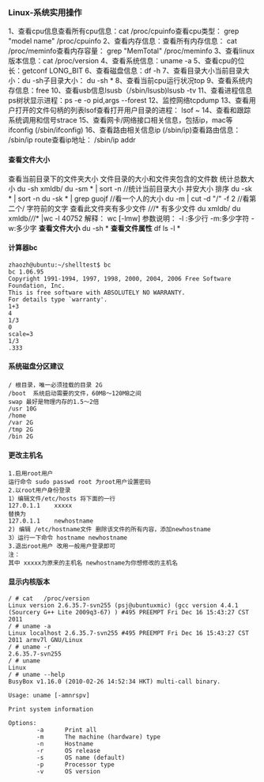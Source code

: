 ### Linux-系统实用操作

1、查看cpu信息查看所有cpu信息：cat /proc/cpuinfo查看cpu类型： grep "model name" /proc/cpuinfo
2、查看内存信息：查看所有内存信息： cat /proc/meminfo查看内存容量： grep "MemTotal" /proc/meminfo
3、查看linux版本信息：cat /proc/version
4、查看系统信息：uname -a
5、查看cpu的位长：getconf LONG_BIT
6、查看磁盘信息：df -h
7、查看目录大小当前目录大小：du -sh子目录大小： du -sh *
8、查看当前cpu运行状况top
9、查看系统内存信息：free
10、查看usb信息lsusb（/sbin/lsusb)lsusb -tv
11、查看进程信息ps树状显示进程：ps -e -o pid,args --forest
12、监控网络tcpdump
13、查看用户打开的文件句柄的列表lsof查看打开用户目录的进程： lsof ~
14、查看和跟踪系统调用和信号strace
15、查看网卡/网络接口相关信息，包括ip，mac等ifconfig (/sbin/ifconfig)
16、查看路由相关信息ip (/sbin/ip)查看路由信息： /sbin/ip route查看ip地址： /sbin/ip addr



#### 查看文件大小

查看当前目录下的文件夹大小
文件目录的大小和文件夹包含的文件数
	    统计总数大小
	    du -sh xmldb/
	    du -sm * | sort -n //统计当前目录大小 并安大小 排序
	    du -sk * | sort -n
	    du -sk * | grep guojf //看一个人的大小
	    du -m | cut -d "/" -f 2 //看第二个/ 字符前的文字
	    查看此文件夹有多少文件 /*/*/* 有多少文件
	    du xmldb/
	    du xmldb/*/*/* |wc -l
	    40752
	    解释：
	    wc [-lmw]
	    参数说明：
	    -l :多少行
	    -m:多少字符
	    -w:多少字
	**查看文件大小**
	du -sh *
	**查看文件属性**
	df
	ls -l *



#### 计算器bc

```
zhaozh@ubuntu:~/shelltest$ bc
bc 1.06.95
Copyright 1991-1994, 1997, 1998, 2000, 2004, 2006 Free Software Foundation, Inc.
This is free software with ABSOLUTELY NO WARRANTY.
For details type `warranty'.
1+3
4
1/3
0
scale=3
1/3
.333
```



#### 系统磁盘分区建议

```
/ 根目录，唯一必须挂载的目录 2G
/boot  系统启动需要的文件，60MB～120MB之间
swap 最好是物理内存的1.5～2倍 
/usr 10G
/home
/var 2G
/tmp 2G
/bin 2G
```



#### 更改主机名

```
1.启用root用户
运行命令 sudo passwd root 为root用户设置密码
2.以root用户身份登录
1）编辑文件/etc/hosts 将下面的一行
127.0.1.1    xxxxx
替换为
127.0.1.1    newhostname
2) 编辑 /etc/hostname文件 删除该文件的所有内容，添加newhostname
3）运行一下命令 hostname newhostname
3.退出root用户 改用一般用户登录即可
注：
其中 xxxxx为原来的主机名 newhostname为你想修改的主机名
```



#### 显示内核版本

```
/ # cat   /proc/version
Linux version 2.6.35.7-svn255 (psj@ubuntuxmic) (gcc version 4.4.1 (Sourcery G++ Lite 2009q3-67) ) #495 PREEMPT Fri Dec 16 15:43:27 CST 2011
/ # uname -a
Linux localhost 2.6.35.7-svn255 #495 PREEMPT Fri Dec 16 15:43:27 CST 2011 armv7l GNU/Linux
/ # uname -r
2.6.35.7-svn255
/ # uname
Linux
/ # uname --help
BusyBox v1.16.0 (2010-02-26 14:52:34 HKT) multi-call binary.

Usage: uname [-amnrspv]

Print system information

Options:
        -a      Print all
        -m      The machine (hardware) type
        -n      Hostname
        -r      OS release
        -s      OS name (default)
        -p      Processor type
        -v      OS version
```


